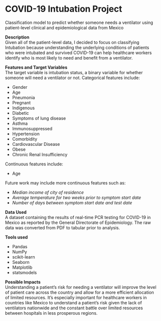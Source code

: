 # COVID-19 Intubation Project
Classification model to predict whether someone needs a ventilator using patient-level clinical and epidemiological data from Mexico

**Description**\
Given all of the patient-level data, I decided to focus on classifying Intubation because understanding the underlying conditions of patients who were intubated and survived COVID-19 can help healthcare workers identify who is most likely to need and benefit from a ventilator.

**Features and Target Variables**\
The target variable is intubation status, a binary variable for whether someone will need a ventilator or not. Categorical features include:
* Gender
* Age
* Pneumonia
* Pregnant
* Indigenous
* Diabetic
* Symptoms of lung disease
* Asthma
* Immunosuppressed
* Hypertension
* Comorbidity
* Cardiovascular Disease
* Obese
* Chronic Renal Insufficiency

Continuous features include:
* Age

Future work may include more continuous features such as:
* *Median income of city of residence*
* *Average temperature for two weeks prior to symptom start date*
* *Number of days between symptom start date and test date*


**Data Used**\
A dataset containing the results of real-time PCR testing for COVID-19 in Mexico as reported by the General Directorate of Epidemiology. The raw data was converted from PDF to tabular prior to analysis.

**Tools used**
* Pandas
* NumPy
* scikit-learn
* Seaborn
* Matplotlib
* statsmodels

**Possible Impacts**\
Understanding a patient’s risk for needing a ventilator will improve the level of patient care across the country and allow for a more efficient allocation of limited resources. It’s especially important for healthcare workers in countries like Mexico to understand a patient’s risk given the lack of ventilators nationwide and the constant battle over limited resources between hospitals in less prosperous regions. 
